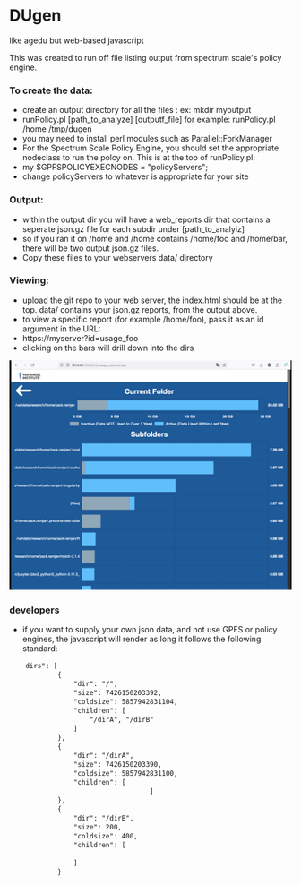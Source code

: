 # DUgen
like agedu but web-based javascript

This was created to run off file listing output from spectrum scale's policy engine. 

### To create the data:
 - create an output directory for all the files : ex: mkdir myoutput
 - runPolicy.pl [path_to_analyze] [outputf_file]
 for example: runPolicy.pl /home /tmp/dugen
 - you may need to install perl modules such as Parallel::ForkManager
 - For the Spectrum Scale Policy Engine, you should set the appropriate nodeclass to run the polcy on. This is at the top of runPolicy.pl:
 - my $GPFSPOLICYEXECNODES = "policyServers";
 - change policyServers to whatever is appropriate for your site

### Output:
- within the output dir you will have a web_reports dir that contains a seperate json.gz file for each subdir under [path_to_analyiz]
- so if you ran it on /home and /home contains /home/foo and /home/bar, there will be two output json.gz files.
- Copy these files to your webservers data/ directory 



### Viewing:
- upload the git repo to your web server, the index.html should be at the top. data/ contains your json.gz reports, from the output above.
- to view a specific report (for example /home/foo), pass it as an id argument in the URL:
- https://myserver?id=usage_foo
- clicking on the bars will drill down into the dirs
  
![screenshot](images/Screenshot.png?raw=true "screenshot")


### developers
- if you want to supply your own json data, and not use GPFS or policy engines, the javascript will render as long it follows the following standard:


```
    dirs": [
            {
                "dir": "/",
                "size": 7426150203392,
                "coldsize": 5857942831104,
                "children": [
                    "/dirA", "/dirB"
                ]
            },
            {
                "dir": "/dirA",
                "size": 7426150203390,
                "coldsize": 5857942831100,
                "children": [
                                   ]
            },
            {
                "dir": "/dirB",
                "size": 200,
                "coldsize": 400,
                "children": [
                    
                ]
            }
```
